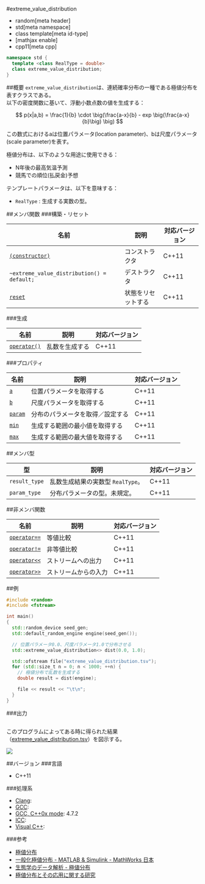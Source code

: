 #extreme_value_distribution
* random[meta header]
* std[meta namespace]
* class template[meta id-type]
* [mathjax enable]
* cpp11[meta cpp]

```cpp
namespace std {
  template <class RealType = double>
  class extreme_value_distribution;
}
```

##概要
`extreme_value_distribution`は、連続確率分布の一種である極値分布を表すクラスである。  
以下の密度関数に基いて、浮動小数点数の値を生成する：  

$$ p(x|a,b) =  \frac{1}{b}  \cdot  \big(\frac{a-x}{b} - exp  \big(\frac{a-x}{b}\big) \big) $$

この数式におけるaは位置パラメータ(location parameter)、bは尺度パラメータ(scale parameter)を表す。


極値分布は、以下のような用途に使用できる：

- N年後の最高気温予測
- 競馬での順位(払戻金)予想


テンプレートパラメータは、以下を意味する：

- `RealType` : 生成する実数の型。


##メンバ関数
###構築・リセット

| 名前 | 説明 | 対応バージョン |
|-------------------------------------------------------------------|--------------------|-------|
| [`(constructor)`](./extreme_value_distribution/op_constructor.md) | コンストラクタ     | C++11 |
| `~extreme_value_distribution() = default;`                              | デストラクタ       | C++11 |
| [`reset`](./extreme_value_distribution/reset.md)                        | 状態をリセットする | C++11 |


###生成

| 名前 | 説明 | 対応バージョン |
|---------------------------------------------------------|----------------|-------|
| [`operator()`](./extreme_value_distribution/op_call.md) | 乱数を生成する | C++11 |


###プロパティ

| 名前 | 説明 | 対応バージョン |
|--------------------------------------------------|----------------------------------|-------|
| [`a`](./extreme_value_distribution/a.md)         | 位置パラメータを取得する         | C++11 |
| [`b`](./extreme_value_distribution/b.md)         | 尺度パラメータを取得する         | C++11 |
| [`param`](./extreme_value_distribution/param.md) | 分布のパラメータを取得／設定する | C++11 |
| [`min`](./extreme_value_distribution/min.md)     | 生成する範囲の最小値を取得する   | C++11 |
| [`max`](./extreme_value_distribution/max.md)     | 生成する範囲の最大値を取得する   | C++11 |


##メンバ型

| 型 | 説明 | 対応バージョン |
|---------------|-----------------------------------|-------|
| `result_type` | 乱数生成結果の実数型 `RealType`。 | C++11 |
| `param_type`  | 分布パラメータの型。未規定。      | C++11 |


##非メンバ関数

| 名前 | 説明 | 対応バージョン |
|--------------------------------------------------------------|----------------------|-------|
| [`operator==`](./extreme_value_distribution/op_equal.md)     | 等値比較             | C++11 |
| [`operator!=`](./extreme_value_distribution/op_not_equal.md) | 非等値比較           | C++11 |
| [`operator<<`](./extreme_value_distribution/op_ostream.md)   | ストリームへの出力   | C++11 |
| [`operator>>`](./extreme_value_distribution/op_istream.md)   | ストリームからの入力 | C++11 |


##例
```cpp
#include <random>
#include <fstream>

int main()
{
  std::random_device seed_gen;
  std::default_random_engine engine(seed_gen());

  // 位置パラメータ0.0、尺度パラメータ1.0で分布させる
  std::extreme_value_distribution<> dist(0.0, 1.0);

  std::ofstream file("extreme_value_distribution.tsv");
  for (std::size_t n = 0; n < 1000; ++n) {
    // 極値分布で乱数を生成する
    double result = dist(engine);

    file << result << "\t\n";
  }
}
```

###出力
```
```

このプログラムによってある時に得られた結果（[extreme_value_distribution.tsv](https://github.com/cpprefjp/image/raw/master/reference/random/extreme_value_distribution/extreme_value_distribution.tsv)）を図示する。 

![](https://github.com/cpprefjp/image/raw/master/reference/random/extreme_value_distribution/extreme_value_distribution.png)


##バージョン
###言語
- C++11

###処理系
- [Clang](/implementation.md#clang): 
- [GCC](/implementation.md#gcc): 
- [GCC, C++0x mode](/implementation.md#gcc): 4.7.2
- [ICC](/implementation.md#icc): 
- [Visual C++](/implementation.md#visual_cpp): 

###参考
- [極値分布](http://ja.wikipedia.org/wiki/極値分布)
- [一般化極値分布 - MATLAB & Simulink - MathWorks 日本](http://www.mathworks.co.jp/jp/help/stats/generalized-extreme-value-distribution.html)
- [生態学のデータ解析 - 極値分布](http://hosho.ees.hokudai.ac.jp/~kubo/ce/ExtremeValue.html)
- [極値分布とその応用に関する研究](http://www.seto.nanzan-u.ac.jp/msie/gr-thesis/ms/2005/osaki/02mm042.pdf)

